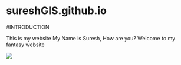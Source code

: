 # sureshGIS.github.io

#INTRODUCTION

This is my website
My Name is Suresh, How are you? Welcome to my fantasy website

![](https://media.tenor.com/QS7Mm3z76CsAAAAM/cat-meme.gif)
